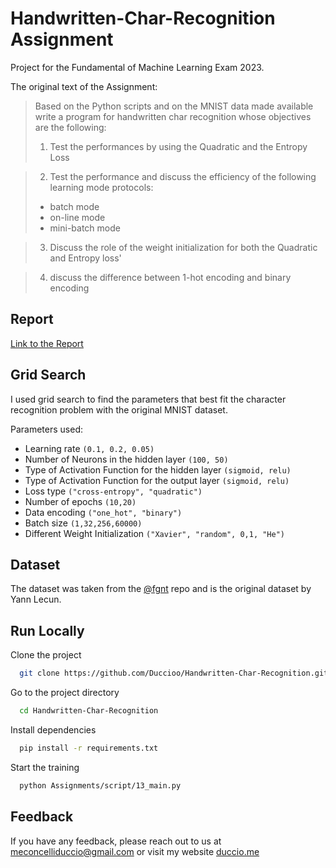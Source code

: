 # Handwritten-Char-Recognition Assignment
Project for the Fundamental of Machine Learning Exam 2023.

The original text of the Assignment:

> Based on the Python scripts and on the MNIST data made available write a program for handwritten char recognition whose objectives are the following:
>
> 1. Test the performances by using the Quadratic and the Entropy Loss

> 2.  Test the performance and discuss the efficiency of the following learning mode protocols:
>
> - batch mode
> - on-line mode
> - mini-batch mode

> 3.  Discuss the role of the weight initialization for both the Quadratic and Entropy loss'

> 4. discuss the difference between 1-hot encoding and binary encoding

## Report
[Link to the Report](https://duccioo.github.io/Handwritten-Char-Recognition/report_ML_MNIST.pdf)
## Grid Search

I used grid search to find the parameters that best fit the character recognition problem with the original MNIST dataset.

Parameters used:

- Learning rate `(0.1, 0.2, 0.05)`
- Number of Neurons in the hidden layer `(100, 50)`
- Type of Activation Function for the hidden layer `(sigmoid, relu)`
- Type of Activation Function for the output layer `(sigmoid, relu)`
- Loss type `("cross-entropy", "quadratic")`
- Number of epochs `(10,20)`
- Data encoding `("one_hot", "binary")`
- Batch size `(1,32,256,60000)`
- Different Weight Initialization `("Xavier", "random", 0,1, "He")`

## Dataset

The dataset was taken from the [@fgnt](https://github.com/fgnt/mnist) repo and is the original dataset by Yann Lecun.

## Run Locally

Clone the project

```bash
  git clone https://github.com/Duccioo/Handwritten-Char-Recognition.git
```

Go to the project directory

```bash
  cd Handwritten-Char-Recognition
```

Install dependencies

```bash
  pip install -r requirements.txt
```

Start the training

```bash
  python Assignments/script/13_main.py
```



## Feedback

If you have any feedback, please reach out to us at meconcelliduccio@gmail.com or visit my website [duccio.me](http://www.duccio.me)
